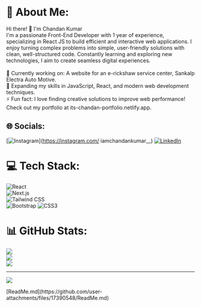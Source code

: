 # 💫 About Me:
Hi there! 👋 I'm Chandan Kumar<br>I'm a passionate Front-End Developer with 1 year of experience, specializing in React JS to build efficient and interactive web applications. I enjoy turning complex problems into simple, user-friendly solutions with clean, well-structured code. Constantly learning and exploring new technologies, I aim to create seamless digital experiences.<br><br>🔭 Currently working on: A website for an e-rickshaw service center, Sankalp Electra Auto Motive.<br>🌱 Expanding my skills in JavaScript, React, and modern web development techniques.<br>⚡ Fun fact: I love finding creative solutions to improve web performance!<br>Check out my portfolio at its-chandan-portfolio.netlify.app.


## 🌐 Socials:
[![Instagram](https://img.shields.io/badge/Instagram-%23E4405F.svg?logo=Instagram&logoColor=white)](https://instagram.com/ iamchandankumar__) [![LinkedIn](https://img.shields.io/badge/LinkedIn-%230077B5.svg?logo=linkedin&logoColor=white)](https://linkedin.com/in/chandan-d) 

# 💻 Tech Stack:
![React](https://img.shields.io/badge/react-%2320232a.svg?style=for-the-badge&logo=react&logoColor=%2361DAFB)  
![Next.js](https://img.shields.io/badge/Next.js-%23000000.svg?style=for-the-badge&logo=next.js&logoColor=white)  
![Tailwind CSS](https://img.shields.io/badge/TailwindCSS-%2338B2AC.svg?style=for-the-badge&logo=tailwind-css&logoColor=white)  
![Bootstrap](https://img.shields.io/badge/bootstrap-%238511FA.svg?style=for-the-badge&logo=bootstrap&logoColor=white)
![CSS3](https://img.shields.io/badge/css3-%231572B6.svg?style=for-the-badge&logo=css3&logoColor=white) 

# 📊 GitHub Stats:
![](https://github-readme-stats.vercel.app/api?username=ChandanKumarWeb&theme=dark&hide_border=false&include_all_commits=false&count_private=false)<br/>
![](https://github-readme-streak-stats.herokuapp.com/?user=ChandanKumarWeb&theme=dark&hide_border=false)<br/>
![](https://github-readme-stats.vercel.app/api/top-langs/?username=ChandanKumarWeb&theme=dark&hide_border=false&include_all_commits=false&count_private=false&layout=compact)

---
[![](https://visitcount.itsvg.in/api?id=ChandanKumarWeb&icon=0&color=0)](https://visitcount.itsvg.in)

<!-- Proudly created with GPRM ( https://gprm.itsvg.in ) -->[ReadMe.md](https://github.com/user-attachments/files/17390548/ReadMe.md)
